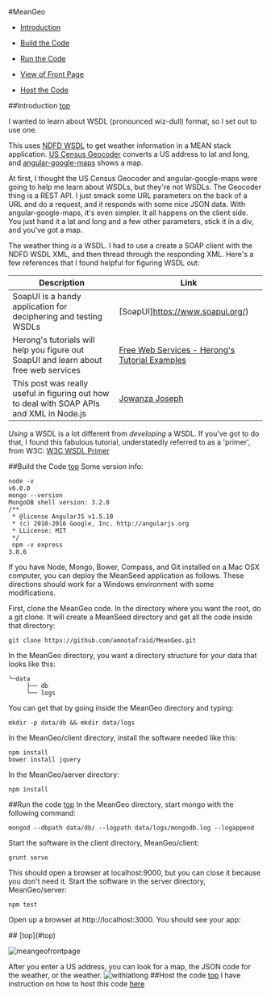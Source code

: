 <a id="top"></a>
#MeanGeo
* [Introduction](#intro)

* [Build the Code](#build)

* [Run the Code](#run)

* [View of Front Page](#front-page)

* [Host the Code](#host)

<a id="intro"></a>
##Introduction [top](#top)

I wanted to learn about WSDL (pronounced wiz-dull) format, so I set out to use one.

This uses [NDFD WSDL](http://graphical.weather.gov/xml/) to get weather information in a MEAN stack application.  [US Census Geocoder](https://geocoding.geo.census.gov/) converts a US address to lat and long, and  [angular-google-maps](https://angular-ui.github.io/angular-google-maps/#!/) shows a map.

At first, I thought the US Census Geocoder and angular-google-maps were going to help me learn about WSDLs, but they're not WSDLs.  The Geocoder thing is a REST API.  I just smack some URL parameters on the back of a URL and do a request, and it responds with some nice JSON data.  With angular-google-maps, it's even simpler.  It all happens on the client side.  You just hand it a lat and long and a few other parameters, stick it in a div, and you've got a map.

The weather thing *_is_* a WSDL.  I had to use a create a SOAP client with the NDFD WSDL XML, and then thread through the responding XML.  Here's a few references that I found helpful for figuring WSDL out:

| Description  | Link |
| ------------- | ------------- |
| SoapUI is a handy application for deciphering and testing WSDLs  | [SoapUI]https://www.soapui.org/)  |
| Herong's tutorials will help you figure out SoapUI and learn about free web services  | [Free Web Services - Herong's Tutorial Examples](http://www.herongyang.com/Free-Web-Service/index.html)  |
| This post was really useful in figuring out how to deal with SOAP APIs and XML in Node.js | [Jowanza Joseph](http://www.jowanza.com/post/125602755114/dealing-with-soap-apis-in-nodejs) |

*_Using_* a WSDL is a lot different from *_developing_* a WSDL.  If you've got to do that, I found this fabulous tutorial, understatedly referred to as a 'primer', from W3C:  [W3C WSDL Primer](https://www.w3.org/TR/wsdl20-primer/)

<a id="build"></a>
##Build the Code [top](#top)
Some version info:

```
node -v
v6.0.0
mongo --version
MongoDB shell version: 3.2.0
/**
 * @license AngularJS v1.5.10
 * (c) 2010-2016 Google, Inc. http://angularjs.org
 * LLicense: MIT
 */
 npm -v express
3.8.6
```
If you have Node, Mongo, Bower, Compass, and Git installed on a Mac OSX computer, you can deploy the MeanSeed application as follows. These directions should work for a Windows environment with some modifications.

First, clone the MeanGeo code. In the directory where you want the root, do a git clone. It will create a MeanSeed directory and get all the code inside that directory:
```
git clone https://github.com/amnotafraid/MeanGeo.git
```
In the MeanGeo directory, you want a directory structure for your data that looks like this:
```
└─data
     ├── db
     └── logs
```
You can get that by going inside the MeanGeo directory and typing:
```
mkdir -p data/db && mkdir data/logs
```
In the MeanGeo/client directory, install the software needed like this:
```
npm install
bower install jquery
```
In the MeanGeo/server directory:
```
npm install
```
<a id="run"></a>
##Run the code [top](#top)
In the MeanGeo directory, start mongo with the following command:
```
mongod --dbpath data/db/ --logpath data/logs/mongodb.log --logappend
```
Start the software in the client directory, MeanGeo/client:
```
grunt serve
```
This should open a browser at localhost:9000, but you can close it because you don't need it. 
Start the software in the server directory, MeanGeo/server:
```
npm test
```
Open up a browser at http://localhost:3000. You should see your app:

<a id="front-page">
##</a> [top](#top)

![meangeofrontpage](https://cloud.githubusercontent.com/assets/1727761/21756775/49639c26-d5eb-11e6-9b54-5cc0c8057e36.png)

After you enter a US address, you can look for a map, the JSON code for the weather, or the weather.
![withlatlong](https://cloud.githubusercontent.com/assets/1727761/21756803/9ca66c74-d5eb-11e6-8dbf-9f9f4145b2ee.png)
<a id="host"></a>
##Host the code [top](#top)
I have instruction on how to host this code [here](https://amnotafraid.gitbooks.io/i-mean-it/content/hosting_on_bitnami.html)


